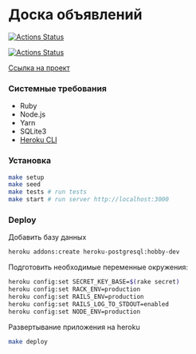 # Доска объявлений

[![Actions Status](https://github.com/aydys/rails-project-lvl3/workflows/hexlet-check/badge.svg)](https://github.com/aydys/rails-project-lvl3/actions)

[![Actions Status](https://github.com/aydys/rails-project-lvl3/workflows/CI/badge.svg)](https://github.com/aydys/rails-project-lvl3/actions)

[Ссылка на проект](https://rocky-escarpment-55774.herokuapp.com/)

### Системные требования

- Ruby
- Node.js
- Yarn
- SQLite3
- [Heroku CLI](https://devcenter.heroku.com/articles/heroku-cli#download-and-install)

### Установка

```sh
make setup
make seed
make tests # run tests
make start # run server http://localhost:3000

```

### Deploy

Добавить базу данных

```sh
heroku addons:create heroku-postgresql:hobby-dev
```

Подготовить необходимые переменные окружения:

```sh
heroku config:set SECRET_KEY_BASE=$(rake secret)
heroku config:set RACK_ENV=production
heroku config:set RAILS_ENV=production
heroku config:set RAILS_LOG_TO_STDOUT=enabled
heroku config:set NODE_ENV=production
```

Развертывание приложения на heroku

```sh
make deploy
```
